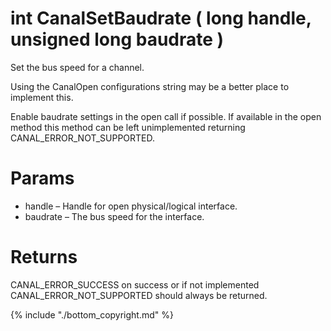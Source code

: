 # int CanalSetBaudrate ( long handle, unsigned long baudrate  )

Set the bus speed for a channel.

Using the CanalOpen configurations string may be a better place to implement this.

Enable baudrate settings in the open call if possible. If available in the open method this method can be left unimplemented returning CANAL_ERROR_NOT_SUPPORTED.

# Params

* handle – Handle for open physical/logical interface.
* baudrate – The bus speed for the interface.

# Returns

CANAL_ERROR_SUCCESS on success or if not implemented CANAL_ERROR_NOT_SUPPORTED should always be returned.

{% include "./bottom_copyright.md" %}